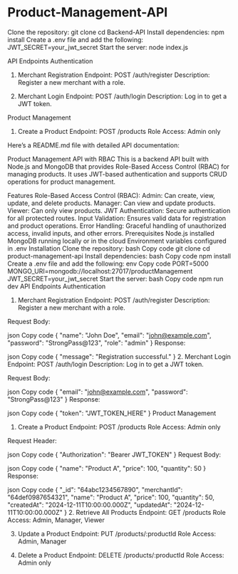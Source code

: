 ﻿# Product-Management-API
Clone the repository:
git clone <repository-url>
cd Backend-API
Install dependencies:
npm install
Create a .env file and add the following:
JWT_SECRET=your_jwt_secret
Start the server:
node index.js

API Endpoints
Authentication
1. Merchant Registration
Endpoint: POST /auth/register
Description: Register a new merchant with a role.

2. Merchant Login
Endpoint: POST /auth/login
Description: Log in to get a JWT token.

Product Management
1. Create a Product
Endpoint: POST /products
Role Access: Admin only


Here’s a README.md file with detailed API documentation:

Product Management API with RBAC
This is a backend API built with Node.js and MongoDB that provides Role-Based Access Control (RBAC) for managing products. It uses JWT-based authentication and supports CRUD operations for product management.

Features
Role-Based Access Control (RBAC):
Admin: Can create, view, update, and delete products.
Manager: Can view and update products.
Viewer: Can only view products.
JWT Authentication: Secure authentication for all protected routes.
Input Validation: Ensures valid data for registration and product operations.
Error Handling: Graceful handling of unauthorized access, invalid inputs, and other errors.
Prerequisites
Node.js installed
MongoDB running locally or in the cloud
Environment variables configured in .env
Installation
Clone the repository:
bash
Copy code
git clone <repository-url>
cd product-management-api
Install dependencies:
bash
Copy code
npm install
Create a .env file and add the following:
env
Copy code
PORT=5000
MONGO_URI=mongodb://localhost:27017/productManagement
JWT_SECRET=your_jwt_secret
Start the server:
bash
Copy code
npm run dev
API Endpoints
Authentication
1. Merchant Registration
Endpoint: POST /auth/register
Description: Register a new merchant with a role.

Request Body:

json
Copy code
{
  "name": "John Doe",
  "email": "john@example.com",
  "password": "StrongPass@123",
  "role": "admin"
}
Response:

json
Copy code
{
  "message": "Registration successful."
}
2. Merchant Login
Endpoint: POST /auth/login
Description: Log in to get a JWT token.

Request Body:

json
Copy code
{
  "email": "john@example.com",
  "password": "StrongPass@123"
}
Response:

json
Copy code
{
  "token": "JWT_TOKEN_HERE"
}
Product Management
1. Create a Product
Endpoint: POST /products
Role Access: Admin only

Request Header:

json
Copy code
{
  "Authorization": "Bearer JWT_TOKEN"
}
Request Body:

json
Copy code
{
  "name": "Product A",
  "price": 100,
  "quantity": 50
}
Response:

json
Copy code
{
  "_id": "64abc1234567890",
  "merchantId": "64def0987654321",
  "name": "Product A",
  "price": 100,
  "quantity": 50,
  "createdAt": "2024-12-11T10:00:00.000Z",
  "updatedAt": "2024-12-11T10:00:00.000Z"
}
2. Retrieve All Products
Endpoint: GET /products
Role Access: Admin, Manager, Viewer

3. Update a Product
Endpoint: PUT /products/:productId
Role Access: Admin, Manager

4. Delete a Product
Endpoint: DELETE /products/:productId
Role Access: Admin only
